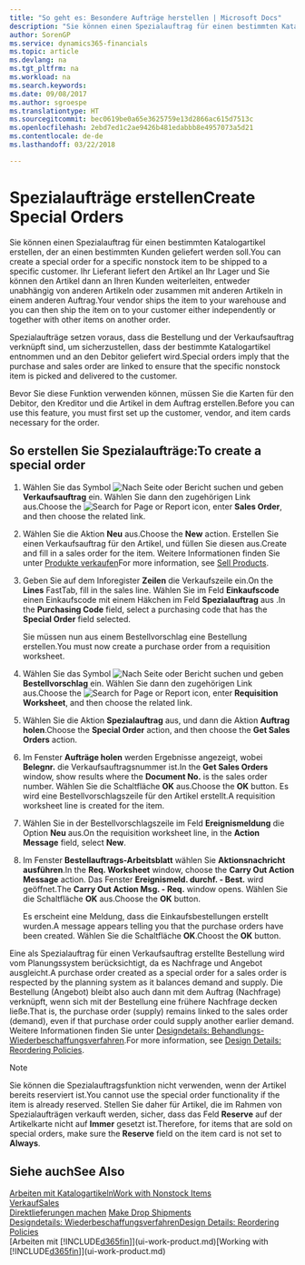 ```yaml
---
title: "So geht es: Besondere Aufträge herstellen | Microsoft Docs"
description: "Sie können einen Spezialauftrag für einen bestimmten Katalogartikel erstellen, der an einen bestimmten Kunden geliefert werden soll. Ihr Lieferant liefert den Artikel an Ihr Lager und Sie können den Artikel dann an Ihren Kunden weiterleiten, entweder unabhängig von anderen Artikeln oder zusammen mit anderen Artikeln in einem anderen Auftrag."
author: SorenGP
ms.service: dynamics365-financials
ms.topic: article
ms.devlang: na
ms.tgt_pltfrm: na
ms.workload: na
ms.search.keywords: 
ms.date: 09/08/2017
ms.author: sgroespe
ms.translationtype: HT
ms.sourcegitcommit: bec0619be0a65e3625759e13d2866ac615d7513c
ms.openlocfilehash: 2ebd7ed1c2ae9426b481edabbb8e4957073a5d21
ms.contentlocale: de-de
ms.lasthandoff: 03/22/2018

---
```

# <a name="create-special-orders"></a><span data-ttu-id="55521-104">Spezialaufträge erstellen</span><span class="sxs-lookup"><span data-stu-id="55521-104">Create Special Orders</span></span>
<span data-ttu-id="55521-105">Sie können einen Spezialauftrag für einen bestimmten Katalogartikel erstellen, der an einen bestimmten Kunden geliefert werden soll.</span><span class="sxs-lookup"><span data-stu-id="55521-105">You can create a special order for a specific nonstock item to be shipped to a specific customer.</span></span> <span data-ttu-id="55521-106">Ihr Lieferant liefert den Artikel an Ihr Lager und Sie können den Artikel dann an Ihren Kunden weiterleiten, entweder unabhängig von anderen Artikeln oder zusammen mit anderen Artikeln in einem anderen Auftrag.</span><span class="sxs-lookup"><span data-stu-id="55521-106">Your vendor ships the item to your warehouse and you can then ship the item on to your customer either independently or together with other items on another order.</span></span>  

<span data-ttu-id="55521-107">Spezialaufträge setzen voraus, dass die Bestellung und der Verkaufsauftrag verknüpft sind, um sicherzustellen, dass der bestimmte Katalogartikel entnommen und an den Debitor geliefert wird.</span><span class="sxs-lookup"><span data-stu-id="55521-107">Special orders imply that the purchase and sales order are linked to ensure that the specific nonstock item is picked and delivered to the customer.</span></span>  

<span data-ttu-id="55521-108">Bevor Sie diese Funktion verwenden können, müssen Sie die Karten für den Debitor, den Kreditor und die Artikel in dem Auftrag erstellen.</span><span class="sxs-lookup"><span data-stu-id="55521-108">Before you can use this feature, you must first set up the customer, vendor, and item cards necessary for the order.</span></span>  

## <a name="to-create-a-special-order"></a><span data-ttu-id="55521-109">So erstellen Sie Spezialaufträge:</span><span class="sxs-lookup"><span data-stu-id="55521-109">To create a special order</span></span>  
1.  <span data-ttu-id="55521-110">Wählen Sie das Symbol ![Nach Seite oder Bericht suchen](media/ui-search/search_small.png "Nach Seite oder Bericht suchen") und geben **Verkaufsauftrag** ein. Wählen Sie dann den zugehörigen Link aus.</span><span class="sxs-lookup"><span data-stu-id="55521-110">Choose the ![Search for Page or Report](media/ui-search/search_small.png "Search for Page or Report icon") icon, enter **Sales Order**, and then choose the related link.</span></span>  
2. <span data-ttu-id="55521-111">Wählen Sie die Aktion **Neu** aus.</span><span class="sxs-lookup"><span data-stu-id="55521-111">Choose the **New** action.</span></span> <span data-ttu-id="55521-112">Erstellen Sie einen  Verkaufsauftrag für den Artikel, und füllen Sie diesen aus.</span><span class="sxs-lookup"><span data-stu-id="55521-112">Create and fill in a  sales order for the item.</span></span> <span data-ttu-id="55521-113">Weitere Informationen finden Sie unter [Produkte verkaufen](sales-how-sell-products.md)</span><span class="sxs-lookup"><span data-stu-id="55521-113">For more information, see [Sell Products](sales-how-sell-products.md).</span></span>
3.  <span data-ttu-id="55521-114">Geben Sie auf dem Inforegister **Zeilen** die Verkaufszeile ein.</span><span class="sxs-lookup"><span data-stu-id="55521-114">On the **Lines** FastTab, fill in the sales line.</span></span> <span data-ttu-id="55521-115">Wählen Sie im Feld **Einkaufscode** einen Einkaufscode mit einem Häkchen im Feld **Spezialauftrag** aus .</span><span class="sxs-lookup"><span data-stu-id="55521-115">In the **Purchasing Code** field, select a purchasing code that has the **Special Order** field selected.</span></span>

    <span data-ttu-id="55521-116">Sie müssen nun aus einem Bestellvorschlag eine Bestellung erstellen.</span><span class="sxs-lookup"><span data-stu-id="55521-116">You must now create a purchase order from a requisition worksheet.</span></span>  
4. <span data-ttu-id="55521-117">Wählen Sie das Symbol ![Nach Seite oder Bericht suchen](media/ui-search/search_small.png "Nach Seite oder Bericht suchen") und geben **Bestellvorschlag** ein. Wählen Sie dann den zugehörigen Link aus.</span><span class="sxs-lookup"><span data-stu-id="55521-117">Choose the ![Search for Page or Report](media/ui-search/search_small.png "Search for Page or Report icon") icon, enter **Requisition Worksheet**, and then choose the related link.</span></span>  
5. <span data-ttu-id="55521-118">Wählen Sie die Aktion **Spezialauftrag** aus, und dann die Aktion **Auftrag holen**.</span><span class="sxs-lookup"><span data-stu-id="55521-118">Choose the **Special Order** action, and then choose the **Get Sales Orders** action.</span></span>  
6.  <span data-ttu-id="55521-119">Im Fenster **Aufträge holen** werden Ergebnisse angezeigt, wobei **Belegnr.** die Verkaufsauftragsnummer ist.</span><span class="sxs-lookup"><span data-stu-id="55521-119">In the **Get Sales Orders** window, show results where the **Document No.** is the sales order number.</span></span> <span data-ttu-id="55521-120">Wählen Sie die Schaltfläche **OK** aus.</span><span class="sxs-lookup"><span data-stu-id="55521-120">Choose the **OK** button.</span></span> <span data-ttu-id="55521-121">Es wird eine Bestellvorschlagszeile für den Artikel erstellt.</span><span class="sxs-lookup"><span data-stu-id="55521-121">A requisition worksheet line is created for the item.</span></span>  
7.  <span data-ttu-id="55521-122">Wählen Sie in der Bestellvorschlagszeile im Feld **Ereignismeldung** die Option **Neu** aus.</span><span class="sxs-lookup"><span data-stu-id="55521-122">On the requisition worksheet line, in the **Action Message** field, select **New**.</span></span>  
8.  <span data-ttu-id="55521-123">Im Fenster **Bestellauftrags-Arbeitsblatt** wählen Sie **Aktionsnachricht ausführen**.</span><span class="sxs-lookup"><span data-stu-id="55521-123">In the **Req. Worksheet** window, choose the **Carry Out Action Message** action.</span></span> <span data-ttu-id="55521-124">Das Fenster **Ereignismeld. durchf. - Best.** wird geöffnet.</span><span class="sxs-lookup"><span data-stu-id="55521-124">The **Carry Out Action Msg. - Req.** window opens.</span></span> <span data-ttu-id="55521-125">Wählen Sie die Schaltfläche **OK** aus.</span><span class="sxs-lookup"><span data-stu-id="55521-125">Choose the **OK** button.</span></span>  

    <span data-ttu-id="55521-126">Es erscheint eine Meldung, dass die Einkaufsbestellungen erstellt wurden.</span><span class="sxs-lookup"><span data-stu-id="55521-126">A message appears telling you that the purchase orders have been created.</span></span> <span data-ttu-id="55521-127">Wählen Sie die Schaltfläche **OK**.</span><span class="sxs-lookup"><span data-stu-id="55521-127">Choost the **OK** button.</span></span>  

<span data-ttu-id="55521-128">Eine als Spezialauftrag für einen Verkaufsauftrag erstellte Bestellung wird vom Planungssystem berücksichtigt, da es Nachfrage und Angebot ausgleicht.</span><span class="sxs-lookup"><span data-stu-id="55521-128">A purchase order created as a special order for a sales order is respected by the planning system as it balances demand and supply.</span></span> <span data-ttu-id="55521-129">Die Bestellung (Angebot) bleibt also auch dann mit dem Auftrag (Nachfrage) verknüpft, wenn sich mit der Bestellung eine frühere Nachfrage decken ließe.</span><span class="sxs-lookup"><span data-stu-id="55521-129">That is, the purchase order (supply) remains linked to the sales order (demand), even if that purchase order could supply another earlier demand.</span></span> <span data-ttu-id="55521-130">Weitere Informationen finden Sie unter [Designdetails: Behandlungs-Wiederbeschaffungsverfahren](design-details-reservation-order-tracking-and-action-messaging.md).</span><span class="sxs-lookup"><span data-stu-id="55521-130">For more information, see [Design Details: Reordering Policies](design-details-reservation-order-tracking-and-action-messaging.md).</span></span>  

> [!NOTE]  
>  <span data-ttu-id="55521-131">Sie können die Spezialauftragsfunktion nicht verwenden, wenn der Artikel bereits reserviert ist.</span><span class="sxs-lookup"><span data-stu-id="55521-131">You cannot use the special order functionality if the item is already reserved.</span></span> <span data-ttu-id="55521-132">Stellen Sie daher für Artikel, die im Rahmen von Spezialaufträgen verkauft werden, sicher, dass das Feld **Reserve** auf der Artikelkarte nicht auf **Immer** gesetzt ist.</span><span class="sxs-lookup"><span data-stu-id="55521-132">Therefore, for items that are sold on special orders, make sure the **Reserve** field on the item card is not set to **Always**.</span></span>  

## <a name="see-also"></a><span data-ttu-id="55521-133">Siehe auch</span><span class="sxs-lookup"><span data-stu-id="55521-133">See Also</span></span>  
[<span data-ttu-id="55521-134">Arbeiten mit Katalogartikeln</span><span class="sxs-lookup"><span data-stu-id="55521-134">Work with Nonstock Items</span></span>](inventory-how-work-nonstock-items.md)  
[<span data-ttu-id="55521-135">Verkauf</span><span class="sxs-lookup"><span data-stu-id="55521-135">Sales</span></span>](sales-manage-sales.md)  
<span data-ttu-id="55521-136">[Direktlieferungen machen](sales-how-drop-shipment.md) </span><span class="sxs-lookup"><span data-stu-id="55521-136">[Make Drop Shipments](sales-how-drop-shipment.md) </span></span>  
[<span data-ttu-id="55521-137">Designdetails: Wiederbeschaffungsverfahren</span><span class="sxs-lookup"><span data-stu-id="55521-137">Design Details: Reordering Policies</span></span>](design-details-reservation-order-tracking-and-action-messaging.md)  
<span data-ttu-id="55521-138">[Arbeiten mit [!INCLUDE[d365fin](includes/d365fin_md.md)]](ui-work-product.md)</span><span class="sxs-lookup"><span data-stu-id="55521-138">[Working with [!INCLUDE[d365fin](includes/d365fin_md.md)]](ui-work-product.md)</span></span>

